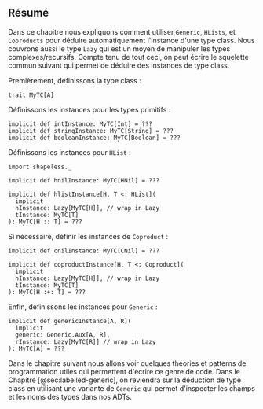 ## Résumé
Dans ce chapitre nous expliquons comment utiliser
`Generic`, `HLists`, et `Coproducts`
pour déduire automatiquement l'instance d'une type class.
Nous couvrons aussi le type `Lazy`
qui est un moyen de manipuler les types complexes/recursifs.
Compte tenu de tout ceci,
on peut écrire le squelette commun suivant
qui permet de déduire des instances de type class.

Premièrement, définissons la type class :

```tut:book:silent
trait MyTC[A]
```

Définissons les instances pour les types primitifs :

```tut:book:silent
implicit def intInstance: MyTC[Int] = ???
implicit def stringInstance: MyTC[String] = ???
implicit def booleanInstance: MyTC[Boolean] = ???
```

Définissons les instances pour `HList` :

```tut:book:silent
import shapeless._

implicit def hnilInstance: MyTC[HNil] = ???

implicit def hlistInstance[H, T <: HList](
  implicit
  hInstance: Lazy[MyTC[H]], // wrap in Lazy
  tInstance: MyTC[T]
): MyTC[H :: T] = ???
```
Si nécessaire, définir les instances de `Coproduct` :

```tut:book:silent
implicit def cnilInstance: MyTC[CNil] = ???

implicit def coproductInstance[H, T <: Coproduct](
  implicit
  hInstance: Lazy[MyTC[H]], // wrap in Lazy
  tInstance: MyTC[T]
): MyTC[H :+: T] = ???
```

Enfin, définissons les instances pour `Generic` :

```tut:book:silent
implicit def genericInstance[A, R](
  implicit
  generic: Generic.Aux[A, R],
  rInstance: Lazy[MyTC[R]] // wrap in Lazy
): MyTC[A] = ???
```

Dans le chapitre suivant nous allons voir quelques
théories et patterns de programmation utiles
qui permettent d'écrire ce genre de code.
Dans le Chapitre [@sec:labelled-generic],
on reviendra sur la déduction de type class
en utilisant une variante de `Generic` qui
permet d'inspecter les champs et les noms des types
dans nos ADTs.
